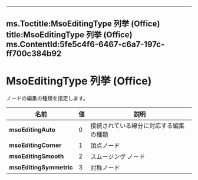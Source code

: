

---
ms.Toctitle:MsoEditingType 列挙 (Office)
title:MsoEditingType 列挙 (Office)
ms.ContentId:5fe5c4f6-6467-c6a7-197c-ff700c384b92
---
# MsoEditingType 列挙 (Office)




ノードの編集の種類を指定します。

|**名前**|**値**|**説明**|
|---|---|---|
|**msoEditingAuto**|0|接続されている線分に対応する編集の種類|
|**msoEditingCorner**|1|頂点ノード|
|**msoEditingSmooth**|2|スムージング ノード|
|**msoEditingSymmetric**|3|対称ノード|




